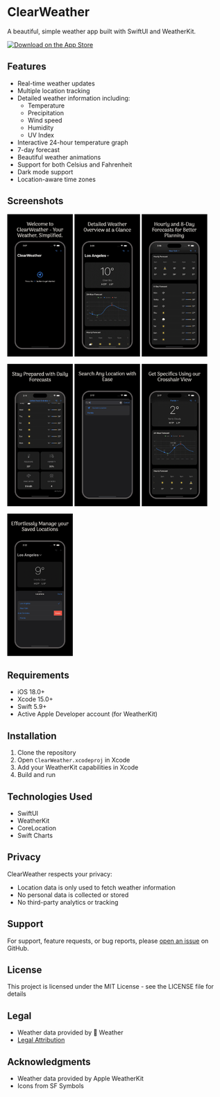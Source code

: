 # ClearWeather

A beautiful, simple weather app built with SwiftUI and WeatherKit.

[![Download on the App Store](https://developer.apple.com/assets/elements/badges/download-on-the-app-store.svg)](https://apps.apple.com/app/clearweather/id6476800460)

## Features

- Real-time weather updates
- Multiple location tracking
- Detailed weather information including:
  - Temperature
  - Precipitation
  - Wind speed
  - Humidity
  - UV Index
- Interactive 24-hour temperature graph
- 7-day forecast
- Beautiful weather animations
- Support for both Celsius and Fahrenheit
- Dark mode support
- Location-aware time zones

## Screenshots

<p float="left">
  <img src="Screenshots/iPhone-1.png" width="30%" />
  <img src="Screenshots/iPhone-2.png" width="30%" />
  <img src="Screenshots/iPhone-3.png" width="30%" />
</p>
<p float="left">
  <img src="Screenshots/iPhone-4.png" width="30%" />
  <img src="Screenshots/iPhone-5.png" width="30%" />
  <img src="Screenshots/iPhone-6.png" width="30%" />
</p>
<p float="left">
  <img src="Screenshots/iPhone-7.png" width="30%" />
</p>

## Requirements

- iOS 18.0+
- Xcode 15.0+
- Swift 5.9+
- Active Apple Developer account (for WeatherKit)

## Installation

1. Clone the repository
2. Open `ClearWeather.xcodeproj` in Xcode
3. Add your WeatherKit capabilities in Xcode
4. Build and run

## Technologies Used

- SwiftUI
- WeatherKit
- CoreLocation
- Swift Charts

## Privacy

ClearWeather respects your privacy:

- Location data is only used to fetch weather information
- No personal data is collected or stored
- No third-party analytics or tracking

## Support

For support, feature requests, or bug reports, please [open an issue](https://github.com/tarekchaalan/ClearWeather/issues) on GitHub.

## License

This project is licensed under the MIT License - see the LICENSE file for details

## Legal

- Weather data provided by  Weather
- [Legal Attribution](https://weatherkit.apple.com/legal-attribution.html)

## Acknowledgments

- Weather data provided by Apple WeatherKit
- Icons from SF Symbols
